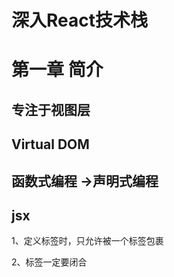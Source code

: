 # 深入React技术栈

# 第一章 简介

## 专注于视图层

## Virtual DOM

## 函数式编程 ->声明式编程


 
## jsx

1、定义标签时，只允许被一个标签包裹

2、标签一定要闭合




